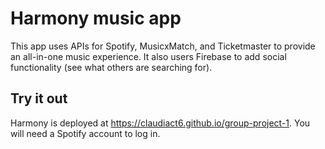 # Harmony music app
This app uses APIs for Spotify, MusicxMatch, and Ticketmaster to provide an all-in-one music experience. It also users Firebase to add social functionality (see what others are searching for). 

## Try it out
Harmony is deployed at https://claudiact6.github.io/group-project-1. You will need a Spotify account to log in.
